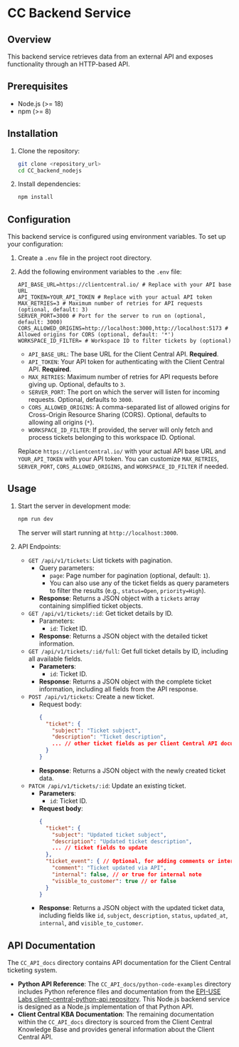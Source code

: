 # CC Backend Service

## Overview
This backend service retrieves data from an external API and exposes functionality through an HTTP-based API.

## Prerequisites
- Node.js (>= 18)
- npm (>= 8)

## Installation
1. Clone the repository:
   ```bash
   git clone <repository_url>
   cd CC_backend_nodejs
   ```
2. Install dependencies:
   ```bash
   npm install
   ```

## Configuration
This backend service is configured using environment variables. To set up your configuration:

1.  Create a `.env` file in the project root directory.
2.  Add the following environment variables to the `.env` file:

    ```env
    API_BASE_URL=https://clientcentral.io/ # Replace with your API base URL
    API_TOKEN=YOUR_API_TOKEN # Replace with your actual API token
    MAX_RETRIES=3 # Maximum number of retries for API requests (optional, default: 3)
    SERVER_PORT=3000 # Port for the server to run on (optional, default: 3000)
    CORS_ALLOWED_ORIGINS=http://localhost:3000,http://localhost:5173 # Allowed origins for CORS (optional, default: '*')
    WORKSPACE_ID_FILTER= # Workspace ID to filter tickets by (optional)
    ```

    -   `API_BASE_URL`:  The base URL for the Client Central API. **Required**.
    -   `API_TOKEN`: Your API token for authenticating with the Client Central API. **Required**.
    -   `MAX_RETRIES`:  Maximum number of retries for API requests before giving up. Optional, defaults to `3`.
    -   `SERVER_PORT`:  The port on which the server will listen for incoming requests. Optional, defaults to `3000`.
    -   `CORS_ALLOWED_ORIGINS`: A comma-separated list of allowed origins for Cross-Origin Resource Sharing (CORS). Optional, defaults to allowing all origins (`*`).
    -   `WORKSPACE_ID_FILTER`:  If provided, the server will only fetch and process tickets belonging to this workspace ID. Optional.

    Replace `https://clientcentral.io/` with your actual API base URL and `YOUR_API_TOKEN` with your API token.
    You can customize `MAX_RETRIES`, `SERVER_PORT`, `CORS_ALLOWED_ORIGINS`, and `WORKSPACE_ID_FILTER` if needed.

## Usage
1. Start the server in development mode:
   ```bash
   npm run dev
   ```
   The server will start running at `http://localhost:3000`.

2. API Endpoints:
   - `GET /api/v1/tickets`: List tickets with pagination.
     - Query parameters:
       - `page`: Page number for pagination (optional, default: `1`).
       - You can also use any of the ticket fields as query parameters to filter the results (e.g., `status=Open`, `priority=High`).
     - **Response**: Returns a JSON object with a `tickets` array containing simplified ticket objects.
   - `GET /api/v1/tickets/:id`: Get ticket details by ID.
     - Parameters:
       - `id`: Ticket ID.
     - **Response**: Returns a JSON object with the detailed ticket information.
   - `GET /api/v1/tickets/:id/full`: Get full ticket details by ID, including all available fields.
     - **Parameters**:
       - `id`: Ticket ID.
     - **Response**: Returns a JSON object with the complete ticket information, including all fields from the API response.
   - `POST /api/v1/tickets`: Create a new ticket.
     - Request body:
       ```json
       {
         "ticket": {
           "subject": "Ticket subject",
           "description": "Ticket description",
           ... // other ticket fields as per Client Central API documentation
         }
       }
       ```
     - **Response**: Returns a JSON object with the newly created ticket data.
   - `PATCH /api/v1/tickets/:id`: Update an existing ticket.
     - **Parameters**:
       - `id`: Ticket ID.
     - **Request body**:
       ```json
       {
         "ticket": {
           "subject": "Updated ticket subject",
           "description": "Updated ticket description",
           ... // ticket fields to update
         },
         "ticket_event": { // Optional, for adding comments or internal notes
           "comment": "Ticket updated via API",
           "internal": false, // or true for internal note
           "visible_to_customer": true // or false
         }
       }
       ```
     - **Response**: Returns a JSON object with the updated ticket data, including fields like `id`, `subject`, `description`, `status`, `updated_at`, `internal`, and `visible_to_customer`.

## API Documentation

The `CC_API_docs` directory contains API documentation for the Client Central ticketing system.

-   **Python API Reference**: The `CC_API_docs/python-code-examples` directory includes Python reference files and documentation from the [EPI-USE Labs client-central-python-api repository](https://github.com/EPI-USE-Labs/client-central-python-api). This Node.js backend service is designed as a Node.js implementation of that Python API.
-   **Client Central KBA Documentation**: The remaining documentation within the `CC_API_docs` directory is sourced from the Client Central Knowledge Base and provides general information about the Client Central API.
